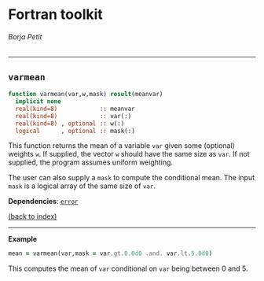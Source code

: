 
# Fortran toolkit

###### Borja Petit

---

## ```varmean```

```fortran
function varmean(var,w,mask) result(meanvar)
  implicit none
  real(kind=8)            :: meanvar
  real(kind=8)            :: var(:)
  real(kind=8) , optional :: w(:)     
  logical      , optional :: mask(:)  
```

This function returns the mean of a variable ```var``` given some (optional) weights ```w```. If supplied, the vector ```w``` should have the same size as ```var```. If not supplied, the program assumes uniform weighting.

The user can also supply a ```mask``` to compute the conditional mean. The input ```mask``` is a logical array of the same size of ```var```.

**Dependencies**: [```error```](error.md)

[(back to index)](../index.md)

---

**Example**

```fortran
mean = varmean(var,mask = var.gt.0.0d0 .and. var.lt.5.0d0)
```

This computes the mean of ```var``` conditional on ```var``` being between 0 and 5.
